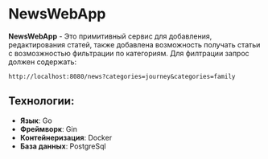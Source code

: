 # NewsWebApp 

**NewsWebApp** - Это примитивный сервис для добавления, редактирования статей, также добавлена возможность получать статьи 
с возмозжностью фильтрации по категориям.
Для филтрации запрос должен содержать:
```
http://localhost:8080/news?categories=journey&categories=family
```
## Технологии:
- **Язык**: Go
- **Фреймворк**: Gin
- **Контейнеризация**: Docker
- **База данных**: PostgreSql
